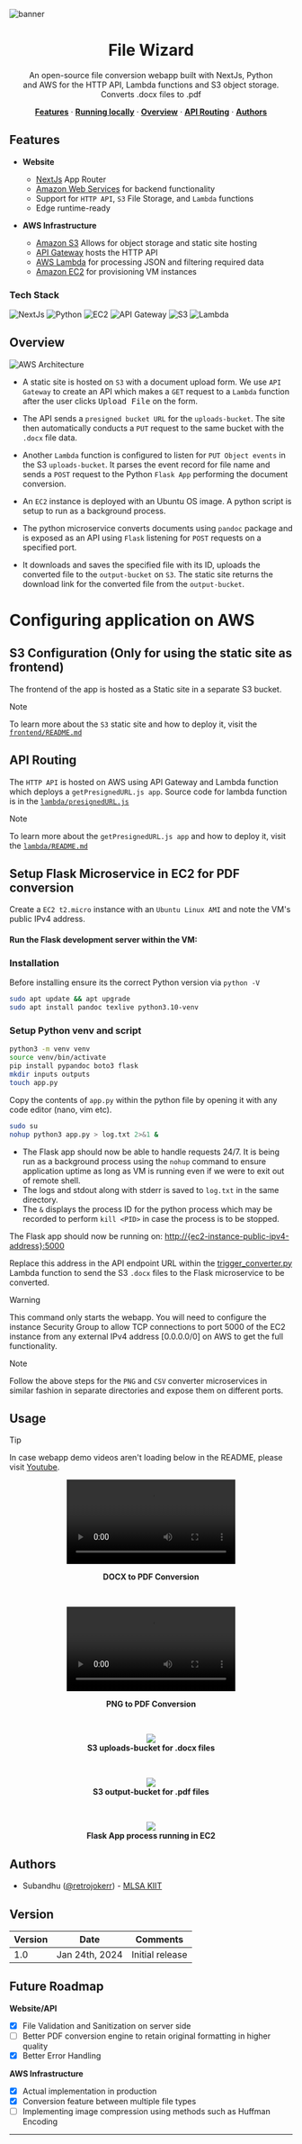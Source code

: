 ![banner](https://github.com/SourasishBasu/File-Wizard/assets/89185962/bff3880e-d6d9-46c6-aa20-a95c2e5952fd)
<h1 align="center">File Wizard</h1>

<p align="center">
  An open-source file conversion webapp built with NextJs, Python<br>
  and AWS for the HTTP API, Lambda functions and S3 object storage.<br>Converts .docx files to .pdf
</p>

<p align="center">
  <a href="#features"><strong>Features</strong></a> ·
  <a href="#running-locally"><strong>Running locally</strong></a> ·
  <a href="#overview"><strong>Overview</strong></a> ·
  <a href="#api-routing"><strong>API Routing</strong></a> ·
  <a href="#authors"><strong>Authors</strong></a>
</p>


## Features

- **Website**
  - [NextJs](https://nextjs.org) App Router
  - [Amazon Web Services](https://docs.aws.amazon.com/) for backend functionality
  - Support for `HTTP API`, `S3` File Storage, and `Lambda` functions
  - Edge runtime-ready
  
- **AWS Infrastructure**
  - [Amazon S3](https://aws.amazon.com/s3) Allows for object storage and static site hosting
  - [API Gateway](https://aws.amazon.com/eventbridge) hosts the HTTP API 
  - [AWS Lambda](https://aws.amazon.com/lambda) for processing JSON and filtering required data
  - [Amazon EC2](https://aws.amazon.com/sns) for provisioning VM instances 

### Tech Stack
![NextJs](https://img.shields.io/badge/Nextjs-black?style=for-the-badge&logo=nextdotjs&logoColor=white)
![Python](https://img.shields.io/badge/Python-blue?style=for-the-badge&logo=python&logoColor=white)
![EC2](https://img.shields.io/badge/ec2-orange?style=for-the-badge&logo=amazon-ec2&logoColor=white)
![API Gateway](https://img.shields.io/badge/API%20Gateway-8A2BE2?style=for-the-badge&logo=amazon-api-gateway&logoColor=white)
![S3](https://img.shields.io/badge/S3-2d2dba?style=for-the-badge&logo=amazon-s3&logoColor=white)
![Lambda](https://img.shields.io/badge/Lambda-FF9900?style=for-the-badge&logo=aws-lambda&logoColor=white)


## Overview
<img alt="AWS Architecture" src="./assets/architecture-fw.png">

- A static site is hosted on `S3` with a document upload form. We use `API Gateway` to create an API which makes a `GET` request to a `Lambda` function after the user clicks <kbd>Upload File</kbd> on the form.

- The API sends a `presigned bucket URL` for the `uploads-bucket`. The site then automatically conducts a `PUT` request to the same bucket with the `.docx` file data.

- Another `Lambda` function is configured to listen for `PUT Object events` in the S3 `uploads-bucket`. It parses the event record for file name and sends a `POST` request to the Python `Flask App` performing the document conversion.

- An `EC2` instance is deployed with an Ubuntu OS image. A python script is setup to run as a background process.

- The python microservice converts documents using `pandoc` package and is exposed as an API using `Flask` listening for `POST` requests on a specified port.

- It downloads and saves the specified file with its ID, uploads the converted file to the `output-bucket` on `S3`. The static site returns the download link for the converted file from the `output-bucket`.

# Configuring application on AWS

## S3 Configuration (Only for using the static site as frontend)
The frontend of the app is hosted as a Static site in a separate S3 bucket.

> [!NOTE]
> To learn more about the `S3` static site and how to deploy it, visit the [`frontend/README.md`](./frontend/README.md)

## API Routing

The `HTTP API` is hosted on AWS using API Gateway and Lambda function which deploys a `getPresignedURL.js app`. Source code for lambda function is in the [`lambda/presignedURL.js`](./lambda/presignedURL.js)

> [!NOTE]
> To learn more about the `getPresignedURL.js app` and how to deploy it, visit the [`lambda/README.md`](./lambda/README.md) 

## Setup Flask Microservice in EC2 for PDF conversion

Create a `EC2 t2.micro` instance with an `Ubuntu Linux AMI` and note the VM's public IPv4 address.

#### Run the Flask development server within the VM:

### Installation

Before installing ensure its the correct Python version via `python -V`

```bash
sudo apt update && apt upgrade
sudo apt install pandoc texlive python3.10-venv
```

### Setup Python venv and script

```bash
python3 -m venv venv
source venv/bin/activate
pip install pypandoc boto3 flask
mkdir inputs outputs
touch app.py
```

Copy the contents of `app.py` within the python file by opening it with any code editor (nano, vim etc).

```bash
sudo su
nohup python3 app.py > log.txt 2>&1 &
```

- The Flask app should now be able to handle requests 24/7. It is being run as a background process using the `nohup` command to ensure application uptime as long as VM is running even if we were to exit out of remote shell.
- The logs and stdout along with stderr is saved to `log.txt` in the same directory.
- The `&` displays the process ID for the python process which may be recorded to perform `kill <PID>` in case the process is to be stopped.

The Flask app should now be running on:
[http://{ec2-instance-public-ipv4-address}:5000](http://{ec2-instance-public-ipv4-address}:5000/)

Replace this address in the API endpoint URL within the [trigger_converter.py](./lambda/trigger_converter.py) Lambda function to send the S3 `.docx` files to the Flask microservice to be converted.

> [!WARNING]
> This command only starts the webapp. You will need to configure the instance Security Group to allow TCP connections to port 5000 of the EC2 instance from any external IPv4 address [0.0.0.0/0] on AWS to get the full functionality.

> [!NOTE]
> Follow the above steps for the `PNG` and `CSV` converter microservices in similar fashion in separate directories and expose them on different ports.

## Usage

> [!Tip]
> In case webapp demo videos aren't loading below in the README, please visit [Youtube](https://www.youtube.com/watch?v=7NJh7KChyYo).

<p align="center"> 
  <video src= "https://github.com/SourasishBasu/File-Wizard/assets/89185962/405d58e0-a0a2-4aaf-9629-1145efe463bf" width="300"/>
</p>
<p align="center"><b> DOCX to PDF Conversion </b></p>
<br>
<p align="center"> 
  <video src= "https://github.com/SourasishBasu/File-Wizard/assets/89185962/a6b96fc3-22e8-4201-9425-932af09d0936" width="300"/>
</p>
<p align="center"><b> PNG to PDF Conversion </b></p>
<br>
<p align="center"> 
  <img src="https://github.com/SourasishBasu/File-Wizard/blob/4dff9e2de97c4b4e5aeb06a40a2c829e3ced37b7/assets/inputs.png" />
   <br><b>S3 uploads-bucket for .docx files</b>
</p>
<br>
<p align="center"> 
  <img src="https://github.com/SourasishBasu/File-Wizard/blob/4dff9e2de97c4b4e5aeb06a40a2c829e3ced37b7/assets/outputs.png" />
   <br><b>S3 output-bucket for .pdf files</b>
</p>
<br>
<p align="center"> 
  <img src="https://github.com/SourasishBasu/File-Wizard/blob/4dff9e2de97c4b4e5aeb06a40a2c829e3ced37b7/assets/pid.png" />
   <br><b>Flask App process running in EC2</b>
</p>

## Authors


- Subandhu ([@retrojokerr](https://github.com/retrojokerr)) - [MLSA KIIT](https://mlsakiit.com)

## Version
| Version | Date          		| Comments        |
| ------- | ------------------- | --------------- |
| 1.0     | Jan 24th, 2024   | Initial release |

## Future Roadmap
**Website/API**
- [X] File Validation and Sanitization on server side
- [ ] Better PDF conversion engine to retain original formatting in higher quality
- [X] Better Error Handling
  
**AWS Infrastructure**
- [X] Actual implementation in production
- [X] Conversion feature between multiple file types
- [ ] Implementing image compression using methods such as Huffman Encoding

----
